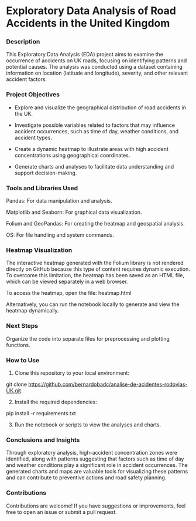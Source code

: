 # Exploratory Data Analysis of Road Accidents in the United Kingdom

### Description

This Exploratory Data Analysis (EDA) project aims to examine the occurrence of accidents on UK roads, focusing on identifying patterns and potential causes. The analysis was conducted using a dataset containing information on location (latitude and longitude), severity, and other relevant accident factors.

### Project Objectives

- Explore and visualize the geographical distribution of road accidents in the UK.

- Investigate possible variables related to factors that may influence accident occurrences, such as time of day, weather conditions, and accident types.

- Create a dynamic heatmap to illustrate areas with high accident concentrations using geographical coordinates.

- Generate charts and analyses to facilitate data understanding and support decision-making.

### Tools and Libraries Used

Pandas: For data manipulation and analysis.

Matplotlib and Seaborn: For graphical data visualization.

Folium and GeoPandas: For creating the heatmap and geospatial analysis.

OS: For file handling and system commands.

### Heatmap Visualization

The interactive heatmap generated with the Folium library is not rendered directly on GitHub because this type of content requires dynamic execution. To overcome this limitation, the heatmap has been saved as an HTML file, which can be viewed separately in a web browser.

To access the heatmap, open the file: heatmap.html

Alternatively, you can run the notebook locally to generate and view the heatmap dynamically.

### Next Steps

Organize the code into separate files for preprocessing and plotting functions.

### How to Use

1. Clone this repository to your local environment:

git clone https://github.com/bernardobadc/analise-de-acidentes-rodovias-UK.git

2. Install the required dependencies:

pip install -r requirements.txt

3. Run the notebook or scripts to view the analyses and charts.

### Conclusions and Insights

Through exploratory analysis, high-accident concentration zones were identified, along with patterns suggesting that factors such as time of day and weather conditions play a significant role in accident occurrences. The generated charts and maps are valuable tools for visualizing these patterns and can contribute to preventive actions and road safety planning.

### Contributions

Contributions are welcome! If you have suggestions or improvements, feel free to open an issue or submit a pull request.